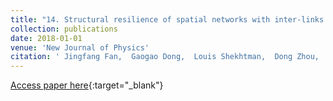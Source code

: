 ```yaml
---
title: "14. Structural resilience of spatial networks with inter-links behaving as an external field"
collection: publications
date: 2018-01-01
venue: 'New Journal of Physics'
citation: ' Jingfang Fan,  Gaogao Dong,  Louis Shekhtman,  Dong Zhou,  Jun Meng,  Xiaosong Chen,  Shlomo Havlin, &quot;Structural resilience of spatial networks with inter-links behaving as an external field.&quot; New Journal of Physics, 2018.'
---
```

[Access paper here](https://iopscience.iop.org/article/10.1088/1367-2630/aadceb/meta){:target="_blank"}
